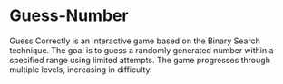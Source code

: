 # Guess-Number
Guess Correctly is an interactive game based on the Binary Search technique. The goal is to guess a randomly generated number within a specified range using limited attempts. The game progresses through multiple levels, increasing in difficulty. 
